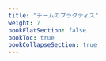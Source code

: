 ```yaml
---
title: "チームのプラクティス"
weight: 7
bookFlatSection: false
bookToc: true
bookCollapseSection: true
---
```

